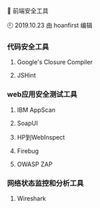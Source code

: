🐾 前端安全工具

🕘 2019.10.23 由 hoanfirst 编辑

### 代码安全工具

1. Google's Closure Compiler

2. JSHint

### web应用安全测试工具

1. IBM AppScan

2. SoapUI

3. HP到WebInspect

4. Firebug

5. OWASP ZAP

### 网络状态监控和分析工具

1. Wireshark

